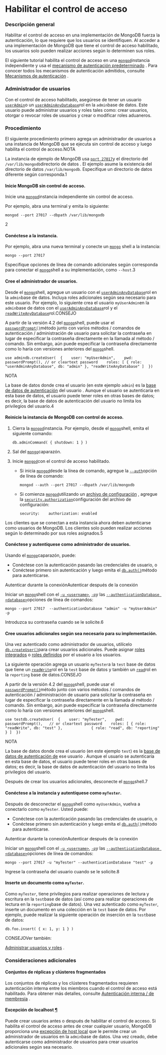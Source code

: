 # Habilitar el control de acceso

### Descripción general  <a id="overview"></a>

Habilitar el control de acceso en una implementación de MongoDB fuerza la autenticación, lo que requiere que los usuarios se identifiquen. Al acceder a una implementación de MongoDB que tiene el control de acceso habilitado, los usuarios solo pueden realizar acciones según lo determinen sus roles.

El siguiente tutorial habilita el control de acceso en una [`mongod`](https://docs.mongodb.com/manual/reference/program/mongod/#mongodb-binary-bin.mongod)instancia independiente y usa el [mecanismo de autenticación predeterminado](https://docs.mongodb.com/manual/core/authentication-mechanisms/#std-label-authentication-mechanism-default) . Para conocer todos los mecanismos de autenticación admitidos, consulte [Mecanismos de autenticación](https://docs.mongodb.com/manual/core/authentication/#std-label-available-authentication-mechanisms) .

### Administrador de usuarios  <a id="user-administrator"></a>

Con el control de acceso habilitado, asegúrese de tener un usuario [`userAdmin`](https://docs.mongodb.com/manual/reference/built-in-roles/#mongodb-authrole-userAdmin)o un [`userAdminAnyDatabase`](https://docs.mongodb.com/manual/reference/built-in-roles/#mongodb-authrole-userAdminAnyDatabase)rol en la `admin`base de datos. Este usuario puede administrar usuarios y roles tales como: crear usuarios, otorgar o revocar roles de usuarios y crear o modificar roles aduaneros.

### Procedimiento  <a id="procedure"></a>

El siguiente procedimiento primero agrega un administrador de usuarios a una instancia de MongoDB que se ejecuta sin control de acceso y luego habilita el control de acceso.NOTA

La instancia de ejemplo de MongoDB usa [`port 27017`](https://docs.mongodb.com/manual/reference/program/mongod/#std-option-mongod.--port)y el directorio del `/var/lib/mongodb`directorio de datos . El ejemplo asume la existencia del directorio de datos `/var/lib/mongodb`. Especifique un directorio de datos diferente según corresponda.1

#### Inicie MongoDB sin control de acceso.  <a id="start-mongodb-without-access-control"></a>

Inicie una [`mongod`](https://docs.mongodb.com/manual/reference/program/mongod/#mongodb-binary-bin.mongod)instancia independiente sin control de acceso.

Por ejemplo, abra una terminal y emita lo siguiente:

```text
mongod --port 27017 --dbpath /var/lib/mongodb
```

2

#### Conéctese a la instancia.  <a id="connect-to-the-instance"></a>

Por ejemplo, abra una nueva terminal y conecte un [`mongo`](https://docs.mongodb.com/manual/reference/program/mongo/#mongodb-binary-bin.mongo) shell a la instancia:

```text
mongo --port 27017 
```

Especifique opciones de línea de comando adicionales según corresponda para conectar el [`mongo`](https://docs.mongodb.com/manual/reference/program/mongo/#mongodb-binary-bin.mongo)shell a su implementación, como `--host`.3

#### Cree el administrador de usuarios.  <a id="create-the-user-administrator"></a>

Desde el [`mongo`](https://docs.mongodb.com/manual/reference/program/mongo/#mongodb-binary-bin.mongo)shell, agregue un usuario con el [`userAdminAnyDatabase`](https://docs.mongodb.com/manual/reference/built-in-roles/#mongodb-authrole-userAdminAnyDatabase)rol en la `admin`base de datos. Incluya roles adicionales según sea necesario para este usuario. Por ejemplo, lo siguiente crea el usuario `myUserAdmin`en la `admin`base de datos con el [`userAdminAnyDatabase`](https://docs.mongodb.com/manual/reference/built-in-roles/#mongodb-authrole-userAdminAnyDatabase)rol y el [`readWriteAnyDatabase`](https://docs.mongodb.com/manual/reference/built-in-roles/#mongodb-authrole-readWriteAnyDatabase)rol.CONSEJO

A partir de la versión 4.2 del [`mongo`](https://docs.mongodb.com/manual/reference/program/mongo/#mongodb-binary-bin.mongo)shell, puede usar el [`passwordPrompt()`](https://docs.mongodb.com/manual/reference/method/passwordPrompt/#mongodb-method-passwordPrompt)método junto con varios métodos / comandos de autenticación / administración de usuario para solicitar la contraseña en lugar de especificar la contraseña directamente en la llamada al método / comando. Sin embargo, aún puede especificar la contraseña directamente como lo haría con versiones anteriores del [`mongo`](https://docs.mongodb.com/manual/reference/program/mongo/#mongodb-binary-bin.mongo)shell.

```text
use admindb.createUser(  {    user: "myUserAdmin",    pwd: passwordPrompt(), // or cleartext password    roles: [ { role: "userAdminAnyDatabase", db: "admin" }, "readWriteAnyDatabase" ]  })
```

NOTA

La base de datos donde crea el usuario \(en este ejemplo `admin`\) es la [base de datos de autenticación](https://docs.mongodb.com/manual/core/security-users/#std-label-user-authentication-database) del usuario . Aunque el usuario se autenticaría en esta base de datos, el usuario puede tener roles en otras bases de datos; es decir, la base de datos de autenticación del usuario no limita los privilegios del usuario.4

#### Reinicie la instancia de MongoDB con control de acceso.  <a id="re-start-the-mongodb-instance-with-access-control"></a>

1. Cierra la [`mongod`](https://docs.mongodb.com/manual/reference/program/mongod/#mongodb-binary-bin.mongod)instancia. Por ejemplo, desde el [`mongo`](https://docs.mongodb.com/manual/reference/program/mongo/#mongodb-binary-bin.mongo)shell, emita el siguiente comando:

   ```text
   db.adminCommand( { shutdown: 1 } )
   ```

2. Sal del [`mongo`](https://docs.mongodb.com/manual/reference/program/mongo/#mongodb-binary-bin.mongo)caparazón.
3. Inicie [`mongod`](https://docs.mongodb.com/manual/reference/program/mongod/#mongodb-binary-bin.mongod)con el control de acceso habilitado.
   * Si inicia [`mongod`](https://docs.mongodb.com/manual/reference/program/mongod/#mongodb-binary-bin.mongod)desde la línea de comando, agregue la [`--auth`](https://docs.mongodb.com/manual/reference/program/mongod/#std-option-mongod.--auth)opción de línea de comando:

     ```text
     mongod --auth --port 27017 --dbpath /var/lib/mongodb
     ```

   * Si comienza [`mongod`](https://docs.mongodb.com/manual/reference/program/mongod/#mongodb-binary-bin.mongod)utilizando un [archivo de configuración](https://docs.mongodb.com/manual/reference/configuration-options/#std-label-configuration-options) , agregue la [`security.authorization`](https://docs.mongodb.com/manual/reference/configuration-options/#mongodb-setting-security.authorization)configuración del archivo de configuración:

     ```text
     security:    authorization: enabled
     ```

Los clientes que se conectan a esta instancia ahora deben autenticarse como usuarios de MongoDB. Los clientes solo pueden realizar acciones según lo determinado por sus roles asignados.5

#### Conéctese y autentíquese como administrador de usuarios.  <a id="connect-and-authenticate-as-the-user-administrator"></a>

Usando el [`mongo`](https://docs.mongodb.com/manual/reference/program/mongo/#mongodb-binary-bin.mongo)caparazón, puede:

* Conéctese con la autenticación pasando las credenciales de usuario, o
* Conéctese primero sin autenticación y luego emita el [`db.auth()`](https://docs.mongodb.com/manual/reference/method/db.auth/#mongodb-method-db.auth)método para autenticarse.

Autenticar durante la conexiónAutenticar después de la conexión

Iniciar un [`mongo`](https://docs.mongodb.com/manual/reference/program/mongo/#mongodb-binary-bin.mongo)shell con el [`-u <username>`](https://docs.mongodb.com/manual/reference/program/mongo/#std-option-mongo.--username), [`-p`](https://docs.mongodb.com/manual/reference/program/mongo/#std-option-mongo.--password)y las [`--authenticationDatabase <database>`](https://docs.mongodb.com/manual/reference/program/mongo/#std-option-mongo.--authenticationDatabase)opciones de línea de comandos:

```text
mongo --port 27017  --authenticationDatabase "admin" -u "myUserAdmin" -p
```

Introduzca su contraseña cuando se le solicite.6

#### Cree usuarios adicionales según sea necesario para su implementación.  <a id="create-additional-users-as-needed-for-your-deployment"></a>

Una vez autenticado como administrador de usuarios, utilícelo [`db.createUser()`](https://docs.mongodb.com/manual/reference/method/db.createUser/#mongodb-method-db.createUser)para crear usuarios adicionales. Puede asignar [roles integrados](https://docs.mongodb.com/manual/reference/built-in-roles/) o [roles definidos](https://docs.mongodb.com/manual/core/security-user-defined-roles/) por el usuario a los usuarios.

La siguiente operación agrega un usuario `myTester`a la `test` base de datos que tiene un [`readWrite`](https://docs.mongodb.com/manual/reference/built-in-roles/#mongodb-authrole-readWrite)rol en la `test` base de datos y también un [`read`](https://docs.mongodb.com/manual/reference/built-in-roles/#mongodb-authrole-read)rol en la `reporting` base de datos.CONSEJO

A partir de la versión 4.2 del [`mongo`](https://docs.mongodb.com/manual/reference/program/mongo/#mongodb-binary-bin.mongo)shell, puede usar el [`passwordPrompt()`](https://docs.mongodb.com/manual/reference/method/passwordPrompt/#mongodb-method-passwordPrompt)método junto con varios métodos / comandos de autenticación / administración de usuario para solicitar la contraseña en lugar de especificar la contraseña directamente en la llamada al método / comando. Sin embargo, aún puede especificar la contraseña directamente como lo haría con versiones anteriores del [`mongo`](https://docs.mongodb.com/manual/reference/program/mongo/#mongodb-binary-bin.mongo)shell.

```text
use testdb.createUser(  {    user: "myTester",    pwd:  passwordPrompt(),   // or cleartext password    roles: [ { role: "readWrite", db: "test" },             { role: "read", db: "reporting" } ]  })
```

NOTA

La base de datos donde crea el usuario \(en este ejemplo `test`\) es la [base de datos de autenticación de](https://docs.mongodb.com/manual/core/security-users/#std-label-user-authentication-database) ese usuario . Aunque el usuario se autenticaría en esta base de datos, el usuario puede tener roles en otras bases de datos; es decir, la base de datos de autenticación del usuario no limita los privilegios del usuario.

Después de crear los usuarios adicionales, desconecte el [`mongo`](https://docs.mongodb.com/manual/reference/program/mongo/#mongodb-binary-bin.mongo)shell.7

#### Conéctese a la instancia y autentíquese como `myTester`.  <a id="connect-to-the-instance-and-authenticate-as-mytester"></a>

Después de desconectar el [`mongo`](https://docs.mongodb.com/manual/reference/program/mongo/#mongodb-binary-bin.mongo)shell como `myUserAdmin`, vuelva a conectarlo como `myTester`. Usted puede:

* Conéctese con la autenticación pasando las credenciales de usuario, o
* Conéctese primero sin autenticación y luego emita el [`db.auth()`](https://docs.mongodb.com/manual/reference/method/db.auth/#mongodb-method-db.auth)método para autenticarse.

Autenticar durante la conexiónAutenticar después de la conexión

Iniciar un [`mongo`](https://docs.mongodb.com/manual/reference/program/mongo/#mongodb-binary-bin.mongo)shell con el [`-u <username>`](https://docs.mongodb.com/manual/reference/program/mongo/#std-option-mongo.--username), [`-p`](https://docs.mongodb.com/manual/reference/program/mongo/#std-option-mongo.--password)y las [`--authenticationDatabase <database>`](https://docs.mongodb.com/manual/reference/program/mongo/#std-option-mongo.--authenticationDatabase)opciones de línea de comandos:

```text
mongo --port 27017 -u "myTester" --authenticationDatabase "test" -p
```

Ingrese la contraseña del usuario cuando se le solicite.8

#### Inserte un documento como `myTester`.  <a id="insert-a-document-as-mytester"></a>

Como `myTester`, tiene privilegios para realizar operaciones de lectura y escritura en la `test`base de datos \(así como para realizar operaciones de lectura en la `reporting`base de datos\). Una vez autenticado como `myTester`, inserte un documento en una colección en la `test` base de datos. Por ejemplo, puede realizar la siguiente operación de inserción en la `test`base de datos:

```text
db.foo.insert( { x: 1, y: 1 } )
```

CONSEJOVer también:

[Administrar usuarios y roles](https://docs.mongodb.com/manual/tutorial/manage-users-and-roles/) .

### Consideraciones adicionales  <a id="additional-considerations"></a>

#### Conjuntos de réplicas y clústeres fragmentados  <a id="replica-sets-and-sharded-clusters"></a>

Los conjuntos de réplicas y los clústeres fragmentados requieren autenticación interna entre los miembros cuando el control de acceso está habilitado. Para obtener más detalles, consulte [Autenticación interna / de membresía](https://docs.mongodb.com/manual/core/security-internal-authentication/) .

#### Excepción de localhost [¶](https://docs.mongodb.com/manual/tutorial/enable-authentication/#localhost-exception) <a id="localhost-exception"></a>

Puede crear usuarios antes o después de habilitar el control de acceso. Si habilita el control de acceso antes de crear cualquier usuario, MongoDB proporciona una [excepción de host local](https://docs.mongodb.com/manual/core/security-users/#std-label-localhost-exception) que le permite crear un administrador de usuarios en la `admin`base de datos. Una vez creado, debe autenticarse como administrador de usuarios para crear usuarios adicionales según sea necesario.

